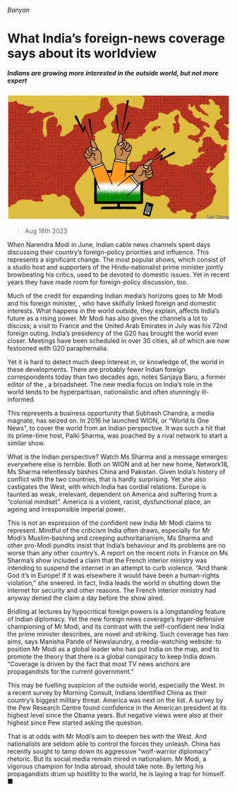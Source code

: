 ###### Banyan

# What India’s foreign-news coverage says about its worldview 

##### Indians are growing more interested in the outside world, but not more expert 

![image](images/20230819_ASD001.jpg) 

> Aug 16th 2023 

When Narendra Modi  in June, Indian cable news channels spent days discussing their country’s foreign-policy priorities and influence. This represents a significant change. The most popular shows, which consist of a studio host and supporters of the Hindu-nationalist prime minister jointly browbeating his critics, used to be devoted to domestic issues. Yet in recent years they have made room for foreign-policy discussion, too.

Much of the credit for expanding Indian media’s horizons goes to Mr Modi and his foreign minister, , who have skilfully linked foreign and domestic interests. What happens in the world outside, they explain, affects India’s future as a rising power. Mr Modi has also given the channels a lot to discuss; a visit to France and the United Arab Emirates in July was his 72nd foreign outing. India’s presidency of the G20 has brought the world even closer. Meetings have been scheduled in over 30 cities, all of which are now festooned with G20 paraphernalia. 

Yet it is hard to detect much deep interest in, or knowledge of, the world in these developments. There are probably fewer Indian foreign correspondents today than two decades ago, notes Sanjaya Baru, a former editor of the , a broadsheet. The new media focus on India’s role in the world tends to be hyperpartisan, nationalistic and often stunningly ill-informed. 

This represents a business opportunity that Subhash Chandra, a media magnate, has seized on. In 2016 he launched WION, or “World Is One News”, to cover the world from an Indian perspective. It was such a hit that its prime-time host, Palki Sharma, was poached by a rival network to start a similar show. 

What is the Indian perspective? Watch Ms Sharma and a message emerges: everywhere else is terrible. Both on WION and at her new home, Network18, Ms Sharma relentlessly bashes China and Pakistan. Given India’s history of conflict with the two countries, that is hardly surprising. Yet she also castigates the West, with which India has cordial relations. Europe is taunted as weak, irrelevant, dependent on America and suffering from a “colonial mindset”. America is a violent, racist, dysfunctional place, an ageing and irresponsible imperial power. 

This is not an expression of the confident new India Mr Modi claims to represent. Mindful of the criticism India often draws, especially for Mr Modi’s Muslim-bashing and creeping authoritarianism, Ms Sharma and other pro-Modi pundits insist that India’s behaviour and its problems are no worse than any other country’s. A report on the recent riots in France on Ms Sharma’s show included a claim that the French interior ministry was intending to suspend the internet in an attempt to curb violence. “And thank God it’s in Europe! If it was elsewhere it would have been a human-rights violation,” she sneered. In fact, India leads the world in shutting down the internet for security and other reasons. The French interior ministry had anyway denied the claim a day before the show aired.

Bridling at lectures by hypocritical foreign powers is a longstanding feature of Indian diplomacy. Yet the new foreign news coverage’s hyper-defensive championing of Mr Modi, and its contrast with the self-confident new India the prime minister describes, are novel and striking. Such coverage has two aims, says Manisha Pande of Newslaundry, a media-watching website: to position Mr Modi as a global leader who has put India on the map, and to promote the theory that there is a global conspiracy to keep India down. “Coverage is driven by the fact that most TV news anchors are propagandists for the current government.” 

This may be fuelling suspicion of the outside world, especially the West. In a recent survey by Morning Consult, Indians identified China as their country’s biggest military threat. America was next on the list. A survey by the Pew Research Centre found confidence in the American president at its highest level since the Obama years. But negative views were also at their highest since Pew started asking the question. 

That is at odds with Mr Modi’s aim to deepen ties with the West. And nationalists are seldom able to control the forces they unleash. China has recently sought to tamp down its aggressive “wolf-warrior diplomacy” rhetoric. But its social media remain mired in nationalism. Mr Modi, a vigorous champion for India abroad, should take note. By letting his propagandists drum up hostility to the world, he is laying a trap for himself. ■







